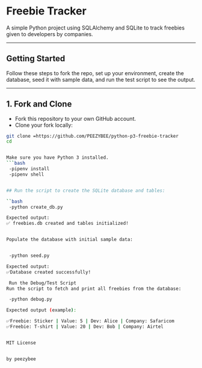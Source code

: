 # Freebie Tracker

A simple Python project using SQLAlchemy and SQLite to track freebies given to developers by companies.

---

## Getting Started

Follow these steps to fork the repo, set up your environment, create the database, seed it with sample data, and run the test script to see the output.

---

## 1. Fork and Clone

- Fork this repository to your own GitHub account.
- Clone your fork locally:

```bash
git clone =https://github.com/PEEZYBEE/python-p3-freebie-tracker
cd


Make sure you have Python 3 installed.
```bash
 -pipenv install
 -pipenv shell


## Run the script to create the SQLite database and tables:

``bash
 -python create_db.py

Expected output:
✅ freebies.db created and tables initialized!


Populate the database with initial sample data:


 -python seed.py

Expected output:
✅Database created successfully!

 Run the Debug/Test Script
Run the script to fetch and print all freebies from the database:

 -python debug.py

Expected output (example):

✅Freebie: Sticker | Value: 5 | Dev: Alice | Company: Safaricom  
✅Freebie: T-shirt | Value: 20 | Dev: Bob | Company: Airtel


MIT License


by peezybee